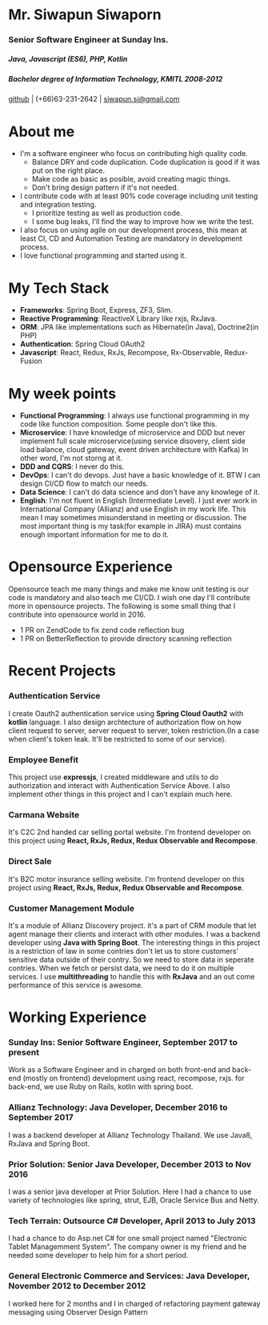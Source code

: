 
# Mr. Siwapun Siwaporn
### Senior Software Engineer at Sunday Ins.
##### Java, Javascript (ES6), PHP, Kotlin
##### Bachelor degree of Information Technology, KMITL 2008-2012
[github](https://github.com/mapkuff) | (+66)63-231-2642 | siwapun.si@gmail.com

# About me
- I'm a software engineer who focus on contributing high quality code.
    - Balance DRY and code duplication. Code duplication is good if it was put on the right place.
    - Make code as basic as posible, avoid creating magic things.
    - Don't bring design pattern if it's not needed.
- I contribute code with at least 90% code coverage including unit testing and integration testing.
    - I prioritize testing as well as production code.
    - I some bug leaks, I'll find the way to improve how we write the test.
- I also focus on using agile on our development process, this mean at least CI, CD and Automation Testing are mandatory in development process.
- I love functional programming and started using it.

# My Tech Stack
- **Frameworks**: Spring Boot, Express, ZF3, Slim.
- **Reactive Programming**: ReactiveX Library like rxjs, RxJava.
- **ORM**: JPA like implementations such as Hibernate(in Java), Doctrine2(in PHP)
- **Authentication**: Spring Cloud OAuth2
- **Javascript**: React, Redux, RxJs, Recompose, Rx-Observable, Redux-Fusion

# My week points
- **Functional Programming**: I always use functional programming in my code like function composition. Some people don't like this.
- **Microservice**: I have knowledge of microservice and DDD but never implement full scale microservice(using service disovery, client side load balance, cloud gateway, event driven architecture with Kafka) In other word, I'm not storng at it.
- **DDD and CQRS**: I never do this.
- **DevOps**: I can't do devops. Just have a basic knowledge of it. BTW I can design CI/CD flow to match our needs.
- **Data Science**: I can't do data science and don't have any knowlege of it.
- **English**: I'm not fluent in English (Intermediate Level). I just ever work in International Company (Allianz) and use English in my work life. This mean I may sometimes misunderstand in meeting or discussion. The most important thing is my task(for example in JIRA) must contains enough important information for me to do it.

# Opensource Experience
Opensource teach me many things and make me know unit testing is our code is mandatory and also teach me CI/CD. I wish one day I'll contribute more in opensource projects. The following is some small thing that I contribute into opensource world in 2016.

- 1 PR on ZendCode to fix zend code reflection bug
- 1 PR on BetterReflection to provide directory scanning reflection

# Recent Projects
### Authentication Service
I create Oauth2 authentication service using **Spring Cloud Oauth2** with **kotlin** language. I also design archtecture of authorization flow on how client request to server, server request to server, token restriction.(In a case when client's token leak. It'll be restricted to some of our service).

### Employee Benefit
This project use **expressjs**, I created middleware and utils to do authorization and interact with Authentication Service Above. I also implement other things in this project and I can't explain much here.

### Carmana Website
It's C2C 2nd handed car selling portal website. I'm frontend developer on this project using **React, RxJs, Redux, Redux Observable and Recompose**.

### Direct Sale
It's B2C motor insurance selling website. I'm frontend developer on this project using **React, RxJs, Redux, Redux Observable and Recompose**.

### Customer Management Module
It's a module of Allianz Discovery project. it's a part of CRM module that let agent manage their clients and interact with other modules. I was a backend developer using **Java with Spring Boot**. The interesting things in this project is a restriction of law in some contries don't let us to store customers' sensitive data outside of their contry. So we need to store data in seperate contries. When we fetch or persist data, we need to do it on multiple services. I use **multithreading** to handle this with **RxJava** and an out come performance of this service is awesome.

# Working Experience
### Sunday Ins: Senior Software Engineer, September 2017 to present 
Work as a Software Engineer and in charged on both front-end and back-end (mostly on frontend) development using react, recompose, rxjs.
for back-end, we use Ruby on Rails, kotlin with spring boot.
    
### Allianz Technology: Java Developer, December 2016 to September 2017
I was a backend developer at Allianz Technology Thailand. We use Java8, RxJava and Spring Boot.
    
### Prior Solution: Senior Java Developer, December 2013 to Nov 2016
I was a senior java developer at Prior Solution. Here I had a chance to use variety of technologies like spring, strut, EJB, Oracle Service Bus and Netty.

### Tech Terrain: Outsource C# Developer, April 2013 to July 2013
I had a chance to do Asp.net C# for one small project named "Electronic Tablet Managemment System". The company owner is my friend and he needed some developer to help him for a short period.

### General Electronic Commerce and Services: Java Developer, November 2012 to December 2012
I worked here for 2 months and I in charged of refactoring payment gateway messaging using Observer Design Pattern
